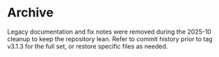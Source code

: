 # Archive

Legacy documentation and fix notes were removed during the 2025-10 cleanup to keep the repository lean. Refer to commit history prior to tag v3.1.3 for the full set, or restore specific files as needed.
